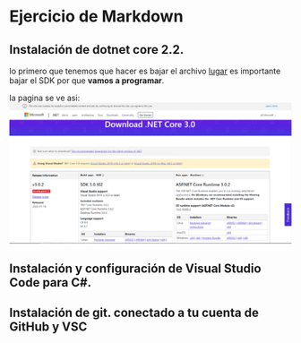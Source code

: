 
# Ejercicio de Markdown

## Instalación de dotnet core 2.2.

lo primero que tenemos que hacer es 
bajar el archivo
[lugar](https://dotnet.microsoft.com/download/dotnet-core/3.0)
es importante bajar el SDK por que **vamos a programar**.

la pagina se ve asi:
![](./imgagen.png)
## Instalación y configuración de Visual Studio Code para C#.


## Instalación de git. conectado a tu cuenta de GitHub y VSC
